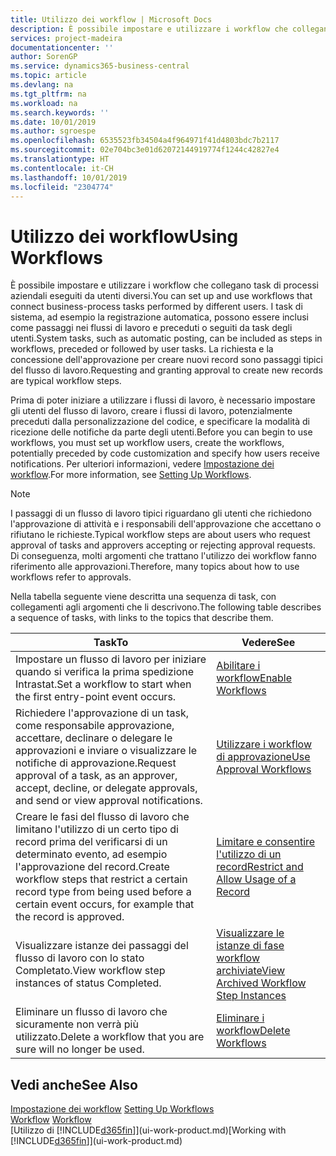 ```yaml
---
title: Utilizzo dei workflow | Microsoft Docs
description: È possibile impostare e utilizzare i workflow che collegano task di processi aziendali eseguiti da utenti diversi. I task di sistema, ad esempio la registrazione automatica, possono essere inclusi come passaggi nei flussi di lavoro e preceduti o seguiti da task degli utenti. La richiesta e la concessione dell'approvazione per creare nuovi record sono passaggi tipici del workflow.
services: project-madeira
documentationcenter: ''
author: SorenGP
ms.service: dynamics365-business-central
ms.topic: article
ms.devlang: na
ms.tgt_pltfrm: na
ms.workload: na
ms.search.keywords: ''
ms.date: 10/01/2019
ms.author: sgroespe
ms.openlocfilehash: 6535523fb34504a4f964971f41d4803bdc7b2117
ms.sourcegitcommit: 02e704bc3e01d62072144919774f1244c42827e4
ms.translationtype: HT
ms.contentlocale: it-CH
ms.lasthandoff: 10/01/2019
ms.locfileid: "2304774"
---
```

# <a name="using-workflows"></a><span data-ttu-id="ff51a-105">Utilizzo dei workflow</span><span class="sxs-lookup"><span data-stu-id="ff51a-105">Using Workflows</span></span>
<span data-ttu-id="ff51a-106">È possibile impostare e utilizzare i workflow che collegano task di processi aziendali eseguiti da utenti diversi.</span><span class="sxs-lookup"><span data-stu-id="ff51a-106">You can set up and use workflows that connect business-process tasks performed by different users.</span></span> <span data-ttu-id="ff51a-107">I task di sistema, ad esempio la registrazione automatica, possono essere inclusi come passaggi nei flussi di lavoro e preceduti o seguiti da task degli utenti.</span><span class="sxs-lookup"><span data-stu-id="ff51a-107">System tasks, such as automatic posting, can be included as steps in workflows, preceded or followed by user tasks.</span></span> <span data-ttu-id="ff51a-108">La richiesta e la concessione dell'approvazione per creare nuovi record sono passaggi tipici del flusso di lavoro.</span><span class="sxs-lookup"><span data-stu-id="ff51a-108">Requesting and granting approval to create new records are typical workflow steps.</span></span>  

 <span data-ttu-id="ff51a-109">Prima di poter iniziare a utilizzare i flussi di lavoro, è necessario impostare gli utenti del flusso di lavoro, creare i flussi di lavoro, potenzialmente preceduti dalla personalizzazione del codice, e specificare la modalità di ricezione delle notifiche da parte degli utenti.</span><span class="sxs-lookup"><span data-stu-id="ff51a-109">Before you can begin to use workflows, you must set up workflow users, create the workflows, potentially preceded by code customization and specify how users receive notifications.</span></span> <span data-ttu-id="ff51a-110">Per ulteriori informazioni, vedere [Impostazione dei workflow](across-set-up-workflows.md).</span><span class="sxs-lookup"><span data-stu-id="ff51a-110">For more information, see [Setting Up Workflows](across-set-up-workflows.md).</span></span>  

> [!NOTE]  
>  <span data-ttu-id="ff51a-111">I passaggi di un flusso di lavoro tipici riguardano gli utenti che richiedono l'approvazione di attività e i responsabili dell'approvazione che accettano o rifiutano le richieste.</span><span class="sxs-lookup"><span data-stu-id="ff51a-111">Typical workflow steps are about users who request approval of tasks and approvers accepting or rejecting approval requests.</span></span> <span data-ttu-id="ff51a-112">Di conseguenza, molti argomenti che trattano l'utilizzo dei workflow fanno riferimento alle approvazioni.</span><span class="sxs-lookup"><span data-stu-id="ff51a-112">Therefore, many topics about how to use workflows refer to approvals.</span></span>  

 <span data-ttu-id="ff51a-113">Nella tabella seguente viene descritta una sequenza di task, con collegamenti agli argomenti che li descrivono.</span><span class="sxs-lookup"><span data-stu-id="ff51a-113">The following table describes a sequence of tasks, with links to the topics that describe them.</span></span>  

|<span data-ttu-id="ff51a-114">**Task**</span><span class="sxs-lookup"><span data-stu-id="ff51a-114">**To**</span></span>|<span data-ttu-id="ff51a-115">**Vedere**</span><span class="sxs-lookup"><span data-stu-id="ff51a-115">**See**</span></span>|  
|------------|-------------|  
|<span data-ttu-id="ff51a-116">Impostare un flusso di lavoro per iniziare quando si verifica la prima spedizione Intrastat.</span><span class="sxs-lookup"><span data-stu-id="ff51a-116">Set a workflow to start when the first entry-point event occurs.</span></span>|[<span data-ttu-id="ff51a-117">Abilitare i workflow</span><span class="sxs-lookup"><span data-stu-id="ff51a-117">Enable Workflows</span></span>](across-how-to-enable-workflows.md)|  
|<span data-ttu-id="ff51a-118">Richiedere l'approvazione di un task, come responsabile approvazione, accettare, declinare o delegare le approvazioni e inviare o visualizzare le notifiche di approvazione.</span><span class="sxs-lookup"><span data-stu-id="ff51a-118">Request approval of a task, as an approver, accept, decline, or delegate approvals, and send or view approval notifications.</span></span>|[<span data-ttu-id="ff51a-119">Utilizzare i workflow di approvazione</span><span class="sxs-lookup"><span data-stu-id="ff51a-119">Use Approval Workflows</span></span>](across-how-use-approval-workflows.md)|  
|<span data-ttu-id="ff51a-120">Creare le fasi del flusso di lavoro che limitano l'utilizzo di un certo tipo di record prima del verificarsi di un determinato evento, ad esempio l'approvazione del record.</span><span class="sxs-lookup"><span data-stu-id="ff51a-120">Create workflow steps that restrict a certain record type from being used before a certain event occurs, for example that the record is approved.</span></span>|[<span data-ttu-id="ff51a-121">Limitare e consentire l'utilizzo di un record</span><span class="sxs-lookup"><span data-stu-id="ff51a-121">Restrict and Allow Usage of a Record</span></span>](across-how-to-restrict-and-allow-usage-of-a-record.md)|  
|<span data-ttu-id="ff51a-122">Visualizzare istanze dei passaggi del flusso di lavoro con lo stato Completato.</span><span class="sxs-lookup"><span data-stu-id="ff51a-122">View workflow step instances of status Completed.</span></span>|[<span data-ttu-id="ff51a-123">Visualizzare le istanze di fase workflow archiviate</span><span class="sxs-lookup"><span data-stu-id="ff51a-123">View Archived Workflow Step Instances</span></span>](across-how-to-view-archived-workflow-step-instances.md)|  
|<span data-ttu-id="ff51a-124">Eliminare un flusso di lavoro che sicuramente non verrà più utilizzato.</span><span class="sxs-lookup"><span data-stu-id="ff51a-124">Delete a workflow that you are sure will no longer be used.</span></span>|[<span data-ttu-id="ff51a-125">Eliminare i workflow</span><span class="sxs-lookup"><span data-stu-id="ff51a-125">Delete Workflows</span></span>](across-how-to-delete-workflows.md)|  

## <a name="see-also"></a><span data-ttu-id="ff51a-126">Vedi anche</span><span class="sxs-lookup"><span data-stu-id="ff51a-126">See Also</span></span>  
<span data-ttu-id="ff51a-127">[Impostazione dei workflow](across-set-up-workflows.md) </span><span class="sxs-lookup"><span data-stu-id="ff51a-127">[Setting Up Workflows](across-set-up-workflows.md) </span></span>  
<span data-ttu-id="ff51a-128">[Workflow](across-workflow.md) </span><span class="sxs-lookup"><span data-stu-id="ff51a-128">[Workflow](across-workflow.md) </span></span>  
<span data-ttu-id="ff51a-129">[Utilizzo di [!INCLUDE[d365fin](includes/d365fin_md.md)]](ui-work-product.md)</span><span class="sxs-lookup"><span data-stu-id="ff51a-129">[Working with [!INCLUDE[d365fin](includes/d365fin_md.md)]](ui-work-product.md)</span></span>

